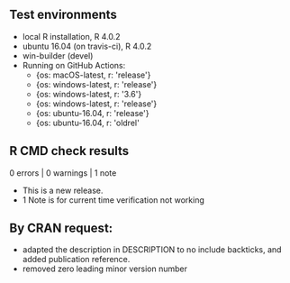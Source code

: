 ## Test environments
* local R installation, R 4.0.2
* ubuntu 16.04 (on travis-ci), R 4.0.2
* win-builder (devel)
* Running on GitHub Actions:
    * {os: macOS-latest,   r: 'release'}
    * {os: windows-latest, r: 'release'}
    * {os: windows-latest, r: '3.6'}
    * {os: windows-latest, r: 'release'}
    * {os: ubuntu-16.04,   r: 'release'}
    * {os: ubuntu-16.04,   r: 'oldrel'

## R CMD check results

0 errors | 0 warnings | 1 note

* This is a new release.
* 1 Note is for current time verification not working

## By CRAN request:
- adapted the description in DESCRIPTION to no include backticks, and added publication reference.
- removed zero leading minor version number
